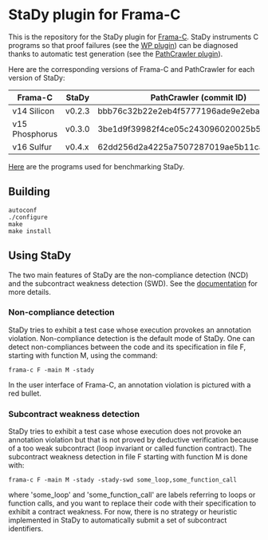 
# StaDy plugin for Frama-C

This is the repository for the StaDy plugin for [Frama-C](http://www.frama-c.com/).
StaDy instruments C programs so that proof failures (see the [WP plugin](http://www.frama-c.com/wp.html)) can be diagnosed thanks to automatic test generation (see the [PathCrawler plugin](http://www.frama-c.com/pathcrawler.html)).

Here are the corresponding versions of Frama-C and PathCrawler for each version of StaDy:

| Frama-C        |  StaDy   | PathCrawler (commit ID)                  |
| -------------- | -------- | ---------------------------------------- |
| v14 Silicon    |  v0.2.3  | bbb76c32b22e2eb4f5777196ade9e2eba2c2ad66 |
| v15 Phosphorus |  v0.3.0  | 3be1d9f39982f4ce05c243096020025b5c1d0aec |
| v16 Sulfur     |  v0.4.x  | 62dd256d2a4225a7507287019ae5b11ca9d02075 |

[Here](https://github.com/gpetiot/StaDy) are the programs used for benchmarking StaDy.


## Building

    autoconf
    ./configure
    make
    make install


## Using StaDy

The two main features of StaDy are the non-compliance detection (NCD) and the
subcontract weakness detection (SWD).
See the [documentation](doc/README.md) for more details.

### Non-compliance detection

StaDy tries to exhibit a test case whose execution provokes an annotation violation. Non-compliance detection is the default mode of StaDy. One can detect non-compliances between the code and its specification in file F, starting with function M, using the command:

    frama-c F -main M -stady

In the user interface of Frama-C, an annotation violation is pictured with a red bullet.

### Subcontract weakness detection

StaDy tries to exhibit a test case whose execution does not provoke an annotation violation but that is not proved by deductive verification because of a too weak subcontract (loop invariant or called function contract). The subcontract weakness detection in file F starting with function M is done with:

    frama-c F -main M -stady -stady-swd some_loop,some_function_call

where 'some_loop' and 'some_function_call' are labels referring to loops or
function calls, and you want to replace their code with their specification to
exhibit a contract weakness.
For now, there is no strategy or heuristic implemented in StaDy to automatically submit a set of subcontract identifiers.
